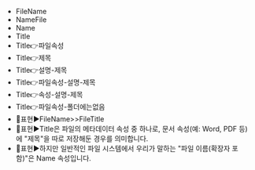- FileName
- NameFile
- Name
- Title
- Title👉파일속성
- Title👉제목
- Title👉설명-제목
- Title👉파일속성-설명-제목
- Title👉속성-설명-제목
- Title👉파일속성-폴더에는없음
- 📌표현▶️FileName>>FileTitle
- 📌표현▶️Title은 파일의 메타데이터 속성 중 하나로, 문서 속성(예: Word, PDF 등)에 "제목"을 따로 저장해둔 경우를 의미합니다.
- 📌표현▶️하지만 일반적인 파일 시스템에서 우리가 말하는 "파일 이름(확장자 포함)"은 Name 속성입니다.